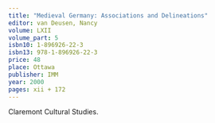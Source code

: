 ```yaml
---
title: "Medieval Germany: Associations and Delineations"
editor: van Deusen, Nancy
volume: LXII
volume_part: 5
isbn10: 1-896926-22-3
isbn13: 978-1-896926-22-3
price: 48
place: Ottawa
publisher: IMM
year: 2000
pages: xii + 172
---
```

Claremont Cultural Studies.

